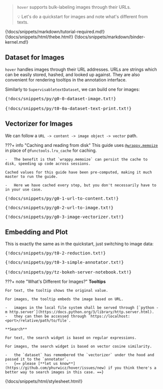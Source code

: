 > `hover` supports bulk-labeling images through their URLs.
>
> :bulb: Let's do a quickstart for images and note what's different from texts.

{!docs/snippets/markdown/tutorial-required.md!}
{!docs/snippets/html/thebe.html!}
{!docs/snippets/markdown/binder-kernel.md!}

## **Dataset for Images**

`hover` handles images through their URL addresses. URLs are strings which can be easily stored, hashed, and looked up against. They are also convenient for rendering tooltips in the annotation interface.

Similarly to `SupervisabletextDataset`, we can build one for images:

<pre data-executable>
{!docs/snippets/py/g0-0-dataset-image.txt!}

{!docs/snippets/py/t0-0a-dataset-text-print.txt!}
</pre>

## **Vectorizer for Images**

We can follow a `URL -> content -> image object -> vector` path.

???+ info "Caching and reading from disk"
    This guide uses [`@wrappy.memoize`](https://erniethornhill.github.io/wrappy/) in place of `@functools.lru_cache` for caching.

    -   The benefit is that `wrappy.memoize` can persist the cache to disk, speeding up code across sessions.

    Cached values for this guide have been pre-computed, making it much master to run the guide.

    -   Here we have cached every step, but you don't necessarily have to in your use case.

<pre data-executable>
{!docs/snippets/py/g0-1-url-to-content.txt!}
</pre>

<pre data-executable>
{!docs/snippets/py/g0-2-url-to-image.txt!}
</pre>

<pre data-executable>
{!docs/snippets/py/g0-3-image-vectorizer.txt!}
</pre>

## **Embedding and Plot**

This is exactly the same as in the quickstart, just switching to image data:

<pre data-executable>
{!docs/snippets/py/t0-2-reduction.txt!}
</pre>

<pre data-executable>
{!docs/snippets/py/t0-3-simple-annotator.txt!}

{!docs/snippets/py/tz-bokeh-server-notebook.txt!}
</pre>

???+ note "What's Different for Images?"
    **Tooltips**

    For text, the tooltip shows the original value.

    For images, the tooltip embeds the image based on URL.

    -   images in the local file system shall be served through [`python -m http.server`](https://docs.python.org/3/library/http.server.html).
    -   they can then be accessed through `https://localhost:<port>/relative/path/to/file`.

    **Search**

    For text, the search widget is based on regular expressions.

    For images, the search widget is based on vector cosine similarity.

    -   the `dataset` has remembered the `vectorizer` under the hood and passed it to the `annotator`.
    -   {== please [**let us know**](https://github.com/phurwicz/hover/issues/new) if you think there's a better way to search images in this case. ==}


{!docs/snippets/html/stylesheet.html!}
